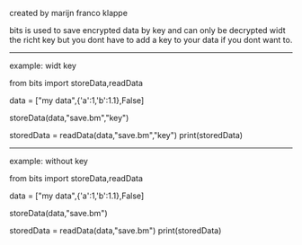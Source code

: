 created by marijn franco klappe

bits is used to save encrypted data by key and can only be decrypted widt the richt key
but you dont have to add a key to your data if you dont want to.

--------------------------------------------------------------
example: widt key

from bits import storeData,readData

data = ["my data",{'a':1,'b':1.1},False]

storeData(data,"save.bm","key")

storedData = readData(data,"save.bm","key")
print(storedData)

--------------------------------------------------------------
example: without key

from bits import storeData,readData

data = ["my data",{'a':1,'b':1.1},False]

storeData(data,"save.bm")

storedData = readData(data,"save.bm")
print(storedData)
